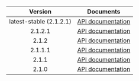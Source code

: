| Version | Documents |
|:---:|---|
| latest-stable (2.1.2.1) | [API documentation](latest-stable) |
| 2.1.2.1 | [API documentation](2.1.2.1) |
| 2.1.2 | [API documentation](2.1.2) |
| 2.1.1.1 | [API documentation](2.1.1.1) |
| 2.1.1 | [API documentation](2.1.1) |
| 2.1.0 | [API documentation](2.1.0) |

